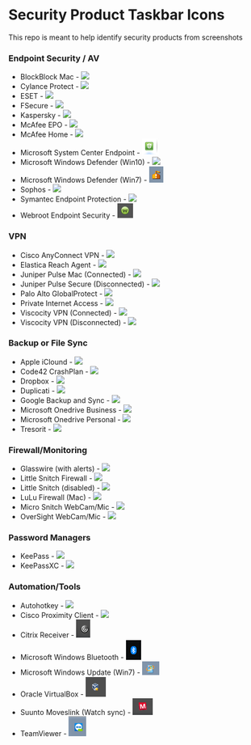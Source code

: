 # Security Product Taskbar Icons

This repo is meant to help identify security products from screenshots


### Endpoint Security / AV
- BlockBlock Mac                        - ![](/images/blockblock-mac-malware-persistence-monitor.png)
- Cylance Protect                       - ![](/images/cylance-protect.png)
- ESET                                  - ![](/images/eset.png)
- FSecure                               - ![](/images/fsecure.png)
- Kaspersky                             - ![](/images/kaspersky.png)
- McAfee EPO                            - ![](/images/mcafee_enterprise.png)
- McAfee Home                           - ![](/images/mcafee_home.png)
- Microsoft System Center Endpoint      - ![](/images/System-Center-Endpoint-Protection.png)
- Microsoft Windows Defender (Win10)    - ![](/images/win_defender.png)
- Microsoft Windows Defender (Win7)     - ![](/images/Defender.png)
- Sophos                                - ![](/images/sophos.png)
- Symantec Endpoint Protection          - ![](/images/sep.png)
- Webroot Endpoint Security             - ![](/images/webroot.png)

### VPN
- Cisco AnyConnect VPN                  - ![](/images/Cisco_VPN.jpg)
- Elastica Reach Agent                  - ![](/images/elastica-reach-agent.png)
- Juniper Pulse Mac (Connected)         -  ![](/images/pulse-secure-vpn-mac.png)
- Juniper Pulse Secure (Disconnected)   - ![](/images/pulse-vpn-disconnected.png)
- Palo Alto GlobalProtect               - ![](/images/vpn-palo-alto-globalprotect.png)
- Private Internet Access               - ![](/images/VPN-Private-Internet-Access-Connected.png)
- Viscocity VPN (Connected)             - ![](/images/viscosity-vpn-connected.png)
- Viscocity VPN (Disconnected)          - ![](/images/viscosity-vpn-disconnected.png)

### Backup or File Sync
- Apple iClound                         - ![](/images/icloud.png)
- Code42 CrashPlan                      - ![](/images/Code42_CrashPlan_Backup.jpg)
- Dropbox                               - ![](/images/dropbox.png)
- Duplicati                             - ![](/images/duplicati.png)
- Google Backup and Sync                - ![](/images/google-backup-and-sync.png)
- Microsoft Onedrive Business           - ![](/images/onedrive-biz.png)
- Microsoft Onedrive Personal           - ![](/images/onedrive.png)
- Tresorit                              - ![](/images/tresorit.png)

### Firewall/Monitoring
- Glasswire (with alerts)               - ![](/images/Glasswire-with-alerts.png)
- Little Snitch Firewall                - ![](/images/little-snitch-firewall.png)
- Little Snitch (disabled)              - ![](/images/little-snitch-disabled.png)
- LuLu Firewall (Mac)                   - ![](/images/lulu-firewall.png)
- Micro Snitch WebCam/Mic               - ![](/images/micro-snitch-mic-webcam-monitor.png)
- OverSight WebCam/Mic                  - ![](/images/oversight-mic-webcam-monitor.png)

### Password Managers
- KeePass                               - ![](/images/keepass.png)
- KeePassXC                             - ![](/images/KeePassXC.png)

### Automation/Tools
- Autohotkey                            - ![](/images/autohotkey.png)
- Cisco Proximity Client                - ![](/images/cisco-proximity-screen-sharing.png)
- Citrix Receiver                       - ![](/images/citrix-receiver.png)
- Microsoft Windows Bluetooth           - ![](/images/bluetooth.png)
- Microsoft Windows Update (Win7)       - ![](/images/Windows-Update.png)
- Oracle VirtualBox                     - ![](/images/virtual-box.png)
- Suunto Moveslink (Watch sync)         - ![](/images/moveslink-movescount.png)
- TeamViewer                            - ![](/images/TeamViewer.png)

###
